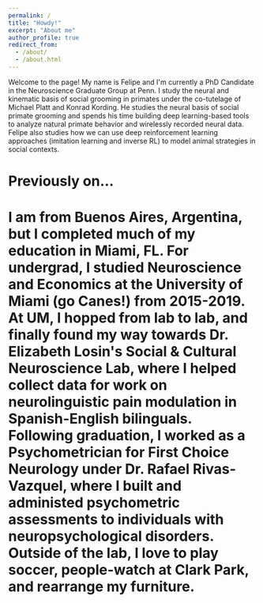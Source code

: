 ```yaml
---
permalink: /
title: "Howdy!"
excerpt: "About me"
author_profile: true
redirect_from: 
  - /about/
  - /about.html
---
```

Welcome to the page! My name is Felipe and I'm currently a PhD Candidate in the Neuroscience Graduate Group at Penn. I study the neural and kinematic basis of social grooming in primates under the co-tutelage of Michael Platt and Konrad Kording. He studies the neural basis of social primate grooming and spends his time building deep learning-based tools to analyze natural primate behavior and wirelessly recorded neural data. Felipe also studies how we can use deep reinforcement learning approaches (imitation learning and inverse RL) to model animal strategies in social contexts.

# Previously on...
I am from Buenos Aires, Argentina, but I completed much of my education in Miami, FL. For undergrad, I studied Neuroscience and Economics at the University of Miami (go Canes!) from 2015-2019. At UM, I hopped from lab to lab, and finally found my way towards Dr. Elizabeth Losin's Social & Cultural Neuroscience Lab, where I helped collect data for work on neurolinguistic pain modulation in Spanish-English bilinguals. Following graduation, I worked as a Psychometrician for First Choice Neurology under Dr. Rafael Rivas-Vazquel, where I built and administed psychometric assessments to individuals with neuropsychological disorders. Outside of the lab, I love to play soccer, people-watch at Clark Park, and rearrange my furniture.
======
